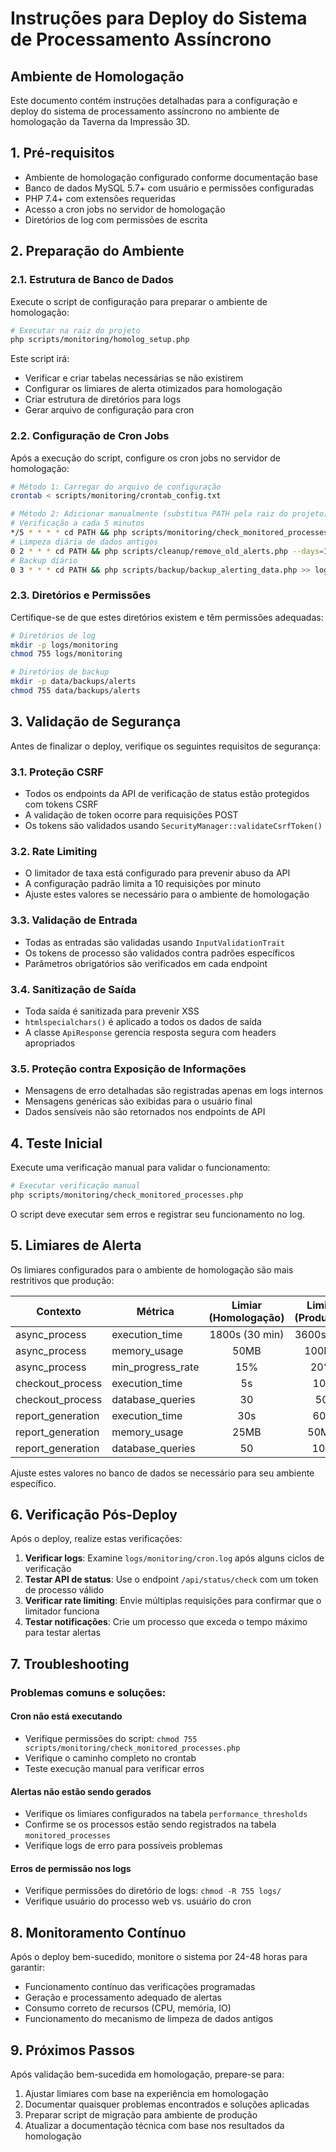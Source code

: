 # Instruções para Deploy do Sistema de Processamento Assíncrono
## Ambiente de Homologação

Este documento contém instruções detalhadas para a configuração e deploy do sistema de processamento assíncrono no ambiente de homologação da Taverna da Impressão 3D.

## 1. Pré-requisitos

- Ambiente de homologação configurado conforme documentação base
- Banco de dados MySQL 5.7+ com usuário e permissões configuradas
- PHP 7.4+ com extensões requeridas
- Acesso a cron jobs no servidor de homologação
- Diretórios de log com permissões de escrita

## 2. Preparação do Ambiente

### 2.1. Estrutura de Banco de Dados

Execute o script de configuração para preparar o ambiente de homologação:

```bash
# Executar na raiz do projeto
php scripts/monitoring/homolog_setup.php
```

Este script irá:
- Verificar e criar tabelas necessárias se não existirem
- Configurar os limiares de alerta otimizados para homologação
- Criar estrutura de diretórios para logs
- Gerar arquivo de configuração para cron

### 2.2. Configuração de Cron Jobs

Após a execução do script, configure os cron jobs no servidor de homologação:

```bash
# Método 1: Carregar do arquivo de configuração
crontab < scripts/monitoring/crontab_config.txt

# Método 2: Adicionar manualmente (substitua PATH pela raiz do projeto)
# Verificação a cada 5 minutos
*/5 * * * * cd PATH && php scripts/monitoring/check_monitored_processes.php >> logs/monitoring/cron.log 2>&1
# Limpeza diária de dados antigos
0 2 * * * cd PATH && php scripts/cleanup/remove_old_alerts.php --days=14 >> logs/monitoring/cleanup.log 2>&1
# Backup diário
0 3 * * * cd PATH && php scripts/backup/backup_alerting_data.php >> logs/monitoring/backup.log 2>&1
```

### 2.3. Diretórios e Permissões

Certifique-se de que estes diretórios existem e têm permissões adequadas:

```bash
# Diretórios de log
mkdir -p logs/monitoring
chmod 755 logs/monitoring

# Diretórios de backup
mkdir -p data/backups/alerts
chmod 755 data/backups/alerts
```

## 3. Validação de Segurança

Antes de finalizar o deploy, verifique os seguintes requisitos de segurança:

### 3.1. Proteção CSRF

- Todos os endpoints da API de verificação de status estão protegidos com tokens CSRF
- A validação de token ocorre para requisições POST
- Os tokens são validados usando `SecurityManager::validateCsrfToken()`

### 3.2. Rate Limiting

- O limitador de taxa está configurado para prevenir abuso da API
- A configuração padrão limita a 10 requisições por minuto
- Ajuste estes valores se necessário para o ambiente de homologação

### 3.3. Validação de Entrada

- Todas as entradas são validadas usando `InputValidationTrait`
- Os tokens de processo são validados contra padrões específicos
- Parâmetros obrigatórios são verificados em cada endpoint

### 3.4. Sanitização de Saída

- Toda saída é sanitizada para prevenir XSS
- `htmlspecialchars()` é aplicado a todos os dados de saída
- A classe `ApiResponse` gerencia resposta segura com headers apropriados

### 3.5. Proteção contra Exposição de Informações

- Mensagens de erro detalhadas são registradas apenas em logs internos
- Mensagens genéricas são exibidas para o usuário final
- Dados sensíveis não são retornados nos endpoints de API

## 4. Teste Inicial

Execute uma verificação manual para validar o funcionamento:

```bash
# Executar verificação manual
php scripts/monitoring/check_monitored_processes.php
```

O script deve executar sem erros e registrar seu funcionamento no log.

## 5. Limiares de Alerta

Os limiares configurados para o ambiente de homologação são mais restritivos que produção:

| Contexto | Métrica | Limiar (Homologação) | Limiar (Produção) |
|----------|---------|:--------------------:|:-----------------:|
| async_process | execution_time | 1800s (30 min) | 3600s (1h) |
| async_process | memory_usage | 50MB | 100MB |
| async_process | min_progress_rate | 15% | 20% |
| checkout_process | execution_time | 5s | 10s |
| checkout_process | database_queries | 30 | 50 |
| report_generation | execution_time | 30s | 60s |
| report_generation | memory_usage | 25MB | 50MB |
| report_generation | database_queries | 50 | 100 |

Ajuste estes valores no banco de dados se necessário para seu ambiente específico.

## 6. Verificação Pós-Deploy

Após o deploy, realize estas verificações:

1. **Verificar logs**: Examine `logs/monitoring/cron.log` após alguns ciclos de verificação
2. **Testar API de status**: Use o endpoint `/api/status/check` com um token de processo válido
3. **Verificar rate limiting**: Envie múltiplas requisições para confirmar que o limitador funciona
4. **Testar notificações**: Crie um processo que exceda o tempo máximo para testar alertas

## 7. Troubleshooting

### Problemas comuns e soluções:

#### Cron não está executando
- Verifique permissões do script: `chmod 755 scripts/monitoring/check_monitored_processes.php`
- Verifique o caminho completo no crontab
- Teste execução manual para verificar erros

#### Alertas não estão sendo gerados
- Verifique os limiares configurados na tabela `performance_thresholds`
- Confirme se os processos estão sendo registrados na tabela `monitored_processes`
- Verifique logs de erro para possíveis problemas

#### Erros de permissão nos logs
- Verifique permissões do diretório de logs: `chmod -R 755 logs/`
- Verifique usuário do processo web vs. usuário do cron

## 8. Monitoramento Contínuo

Após o deploy bem-sucedido, monitore o sistema por 24-48 horas para garantir:

- Funcionamento contínuo das verificações programadas
- Geração e processamento adequado de alertas
- Consumo correto de recursos (CPU, memória, IO)
- Funcionamento do mecanismo de limpeza de dados antigos

## 9. Próximos Passos

Após validação bem-sucedida em homologação, prepare-se para:

1. Ajustar limiares com base na experiência em homologação
2. Documentar quaisquer problemas encontrados e soluções aplicadas
3. Preparar script de migração para ambiente de produção
4. Atualizar a documentação técnica com base nos resultados da homologação
